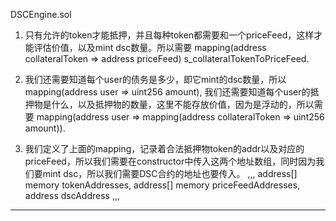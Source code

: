 
DSCEngine.sol

1. 只有允许的token才能抵押，并且每种token都需要和一个priceFeed，这样才能评估价值，以及mint dsc数量。所以需要 mapping(address collateralToken => address priceFeed) s_collateralTokenToPriceFeed.

2. 我们还需要知道每个user的债务是多少，即它mint的dsc数量，所以 mapping(address user => uint256 amount), 我们还需要知道每个user的抵押物是什么，以及抵押物的数量，这里不能存放价值，因为是浮动的，所以需要 mapping(address user => mapping(address collateralToken => uint256 amount)).

3. 我们定义了上面的mapping，记录着合法抵押物token的addr以及对应的priceFeed，所以我们需要在constructor中传入这两个地址数组，同时因为我们要mint dsc，所以我们需要DSC合约的地址也要传入。
,,,
    address[] memory tokenAddresses,
    address[] memory priceFeedAddresses,
    address dscAddress
,,,


---